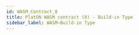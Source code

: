 ```yaml
---
id: WASM_Contract_8
title: PlatON WASM contract (8) - Build-in Type
sidebar_label: WASM—Build-in Type
---
```


